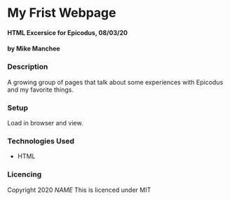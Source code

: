 # My Frist Webpage

#### HTML Excersice for Epicodus, 08/03/20

#### by Mike Manchee

### Description
A growing group of pages that talk about some experiences with Epicodus and my favorite things.

### Setup
Load in browser and view.

### Technologies Used
* HTML

### Licencing
Copyright 2020 _NAME_
This is licenced under MIT